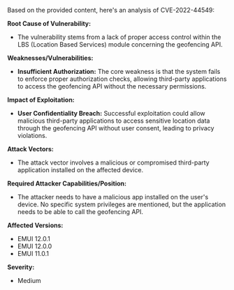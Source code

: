 Based on the provided content, here's an analysis of CVE-2022-44549:

**Root Cause of Vulnerability:**
- The vulnerability stems from a lack of proper access control within the LBS (Location Based Services) module concerning the geofencing API.

**Weaknesses/Vulnerabilities:**
- **Insufficient Authorization:** The core weakness is that the system fails to enforce proper authorization checks, allowing third-party applications to access the geofencing API without the necessary permissions.

**Impact of Exploitation:**
- **User Confidentiality Breach:** Successful exploitation could allow malicious third-party applications to access sensitive location data through the geofencing API without user consent, leading to privacy violations.

**Attack Vectors:**
- The attack vector involves a malicious or compromised third-party application installed on the affected device.

**Required Attacker Capabilities/Position:**
- The attacker needs to have a malicious app installed on the user's device. No specific system privileges are mentioned, but the application needs to be able to call the geofencing API.

**Affected Versions:**
- EMUI 12.0.1
- EMUI 12.0.0
- EMUI 11.0.1

**Severity:**
- Medium
